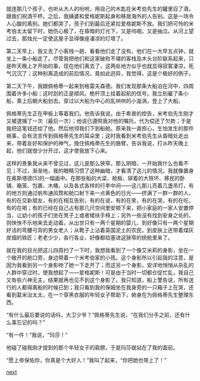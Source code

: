 
就连那几个孩子，也听从大人的吩咐，用自己的木匙在米考伯先生的罐里舀了酒，跟我们祝酒干杯。之后，我姨婆和爱格妮斯起身和移居海外的人告别。这是一场令人心酸的离别。她们都哭了。孩子们到最后还紧拉爱格妮斯不放。我们把可怜的米考伯太太留下时，她伤心极了，在昏暗的灯光下，又是呜咽，又是抽泣。从河上望过去，那烛光一定使这屋子显得像座凄凉的灯塔了。

第二天早上，我又去了小客栈一趟，看看他们走了没有。他们在一大早五点钟，就坐上一条小船走了。尽管我把他们和这家破败不堪的客栈及木头台阶联系起来，只是昨天晚上才开始的事，现在他们离去了，这两处地方似乎也就显得寂寞凄凉，死气沉沉了；这种别离造成的前后情况，竟如此迥异，我觉得，这是个极好的例子。

第二天下午，我跟佩格蒂一起来到格雷夫森德。我们发现那条大船泊在河中，四周围着许多小船；这时刮的正是顺风，桅杆顶上挂着起航的信号。我立刻雇了条小船，乘上后朝大船划去。穿过以大船为中心的乱哄哄的小漩涡，登上了大船。

佩格蒂先生正在甲板上等着我们。他告诉我说，由于希普的控告，米考伯先生刚才又被逮捕了一次（最后一次）；他说已遵照我对他的嘱托，代为偿还了欠款；于是我把这笔钱还给了他。然后他领我们下到船舱。原来我一直担心，生怕发生的那件祸事，会有流言传到佩格蒂先生的耳朵里；这时我看到米考伯先生从昏暗处走出来，带着友好和保护的神气，挽住佩格蒂先生的胳臂，告诉我说，打从昨天晚上起，他们就很少分开过，这才使我放下心来。

这样的景象我从来不曾见过，这儿是那么狭窄，那么阴暗，一开始我什么也看不见；不过，渐渐地，我的眼睛习惯了这种幽暗，才看清了这儿的情况。我就像置身在奥斯塔德[5]的一幅画中。在那些船的大梁、舱板、铆着的大铁环、移民的卧铺、箱笼、包裹、木桶，以及各式各样的行李中间——这儿那儿亮着几盏吊灯，有的地方则通过帆布通风筒和舱口射下来一点黄色的日光——挤满了一群一群的人，有的在交新朋友，有的在相互告别，有的在说，有的在笑，有的在哭，有的在吃，有的在喝；有的已经在自己占有那几尺空间里安顿下来，把小家庭的一家人安置停当，让幼小的孩子们坐在凳子上或者矮扶手椅上；另外一些没有找到安身之处的，则怏怏不乐地来去走动着。从出世只有一两个星期的婴儿，到好像只有一两个星期好活的弯腰弓背的男女老人；从靴子上沾着英国泥土的农民，到皮肤上还带着煤灰炭烟的铁匠；老老少少，各行各业，好像都给塞进这狭窄的统舱里来了。

就在我的目光把这儿四周扫了一下时，我想我看到了一个像艾米莉的身影，坐在一个敞开的舱口旁，身边带着一个米考伯家的小孩。这个身影所以引起我的注意，是因为我看到另一个身影吻了她一下走开了；而这另一个身影，安详地悄悄从杂乱的人群中穿过时，使我想起了——爱格妮斯！可是由于当时一切都仓促忙乱，我自己又有些六神无主，结果就再也见不到这个身影了。我只知道，船上警告说，所有送行的人都得离船的时候已到；我只看到我的保姆坐在我身旁的一只箱子上在哭，还看到葛米治太太，在一个穿黑衣服的年轻女子帮助下，俯身在为佩格蒂先生整理东西。

“有什么最后要说的话吗，大卫少爷？”佩格蒂先生说，“在我们分手之前，还有什么事忘记的吗？”

“有一件！”我说，“玛莎！”

他碰了碰我刚才提到的那个年轻女子的肩膀，于是玛莎就站在了我的面前。

“愿上帝保佑你，你真是个大好人！”我叫了起来，“你把她也带上了！”

[next](page718.md)
